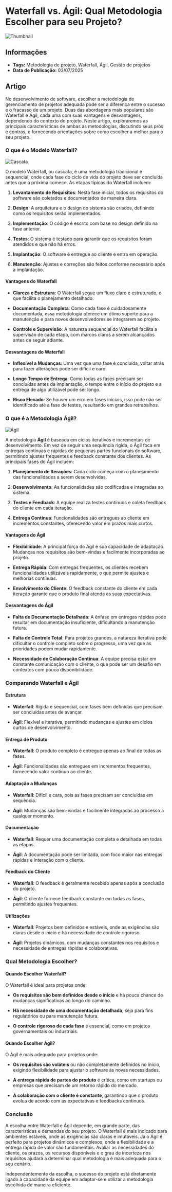 # Waterfall vs. Ágil: Qual Metodologia Escolher para seu Projeto?

![Thumbnail](.github/thumbnail.jpeg)

## Informações

- **Tags:** Metodologia de projeto, Waterfall, Ágil, Gestão de projetos
- **Data de Publicação:** 03/07/2025  

## Artigo

No desenvolvimento de software, escolher a metodologia de gerenciamento de projetos adequada pode ser a diferença entre o sucesso e o fracasso de um projeto. Duas das abordagens mais populares são Waterfall e Ágil, cada uma com suas vantagens e desvantagens, dependendo do contexto do projeto. Neste artigo, exploraremos as principais características de ambas as metodologias, discutindo seus prós e contras, e fornecendo orientações sobre como escolher a melhor para o seu projeto.

### O que é o Modelo Waterfall?

![Cascata](https://github.com/user-attachments/assets/6707028b-b17c-4b08-9a62-4dd86a94b78c)

O modelo Waterfall, ou cascata, é uma metodologia tradicional e sequencial, onde cada fase do ciclo de vida do projeto deve ser concluída antes que a próxima comece. As etapas típicas do Waterfall incluem:

1. **Levantamento de Requisitos**: Nesta fase inicial, todos os requisitos do software são coletados e documentados de maneira clara.

2. **Design**: A arquitetura e o design do sistema são criados, definindo como os requisitos serão implementados.

3. **Implementação**: O código é escrito com base no design definido na fase anterior.

4. **Testes**: O sistema é testado para garantir que os requisitos foram atendidos e que não há erros.

5. **Implantação**: O software é entregue ao cliente e entra em operação.

6. **Manutenção**: Ajustes e correções são feitos conforme necessário após a implantação.

#### Vantagens do Waterfall

- **Clareza e Estrutura**: O Waterfall segue um fluxo claro e estruturado, o que facilita o planejamento detalhado.

- **Documentação Completa**: Como cada fase é cuidadosamente documentada, essa metodologia oferece um ótimo suporte para a manutenção e para novos desenvolvedores se integrarem ao projeto.

- **Controle e Supervisão**: A natureza sequencial do Waterfall facilita a supervisão de cada etapa, com marcos claros a serem alcançados antes de seguir adiante.

#### Desvantagens do Waterfall

- **Inflexível a Mudanças**: Uma vez que uma fase é concluída, voltar atrás para fazer alterações pode ser difícil e caro.

- **Longo Tempo de Entrega**: Como todas as fases precisam ser concluídas antes da implantação, o tempo entre o início do projeto e a entrega de algo utilizável pode ser longo.

- **Risco Elevado**: Se houver um erro em fases iniciais, isso pode não ser identificado até a fase de testes, resultando em grandes retrabalhos.

### O que é a Metodologia Ágil?

![Ágil](https://github.com/user-attachments/assets/c01b356c-a55d-4864-b360-d285925997df)

A metodologia **Ágil** é baseada em ciclos iterativos e incrementais de desenvolvimento. Em vez de seguir uma sequência rígida, o Ágil foca em entregas contínuas e rápidas de pequenas partes funcionais do software, permitindo ajustes frequentes e feedback constante dos clientes. As principais fases do Ágil incluem:

1. **Planejamento de Iterações**: Cada ciclo começa com o planejamento das funcionalidades a serem desenvolvidas.

2. **Desenvolvimento**: As funcionalidades são codificadas e integradas ao sistema.

3. **Testes e Feedback**: A equipe realiza testes contínuos e coleta feedback do cliente em cada iteração.

4. **Entrega Contínua**: Funcionalidades são entregues ao cliente em incrementos constantes, oferecendo valor em prazos mais curtos.

#### Vantagens do Ágil

- **Flexibilidade**: A principal força do Ágil é sua capacidade de adaptação. Mudanças nos requisitos são bem-vindas e facilmente incorporadas ao projeto.

- **Entrega Rápida**: Com entregas frequentes, os clientes recebem funcionalidades utilizáveis rapidamente, o que permite ajustes e melhorias contínuas.

- **Envolvimento do Cliente**: O feedback constante do cliente em cada iteração garante que o produto final atenda às suas expectativas.

#### Desvantagens do Ágil

- **Falta de Documentação Detalhada**: A ênfase em entregas rápidas pode resultar em documentação insuficiente, dificultando a manutenção futura.

- **Falta de Controle Total**: Para projetos grandes, a natureza iterativa pode dificultar o controle completo sobre o progresso, uma vez que as prioridades podem mudar rapidamente.

- **Necessidade de Colaboração Contínua**: A equipe precisa estar em constante comunicação com o cliente, o que pode ser um desafio em contextos com pouca disponibilidade.

### Comparando Waterfall e Ágil

#### Estrutura

- **Waterfall**: Rígida e sequencial, com fases bem definidas que precisam ser concluídas antes de avançar.

- **Ágil**: Flexível e iterativa, permitindo mudanças e ajustes em ciclos curtos de desenvolvimento.

#### Entrega de Produto

- **Waterfall**: O produto completo é entregue apenas ao final de todas as fases.

- **Ágil**: Funcionalidades são entregues em incrementos frequentes, fornecendo valor contínuo ao cliente.

#### Adaptação a Mudanças

- **Waterfall**: Difícil e cara, pois as fases precisam ser concluídas em sequência.

- **Ágil**: Mudanças são bem-vindas e facilmente integradas ao processo a qualquer momento.

#### Documentação

- **Waterfall**: Requer uma documentação completa e detalhada em todas as etapas.

- **Ágil**: A documentação pode ser limitada, com foco maior nas entregas rápidas e interação com o cliente.

#### Feedback do Cliente

- **Waterfall**: O feedback é geralmente recebido apenas após a conclusão do projeto.

- **Ágil**: O cliente fornece feedback constante em todas as fases, permitindo ajustes frequentes.

#### Utilizações

- **Waterfall**: Projetos bem definidos e estáveis, onde as exigências são claras desde o início e há necessidade de controle rigoroso.

- **Ágil**: Projetos dinâmicos, com mudanças constantes nos requisitos e necessidade de entregas rápidas e colaborativas.

### Qual Metodologia Escolher?

#### Quando Escolher Waterfall?

O Waterfall é ideal para projetos onde:

- **Os requisitos são bem definidos desde o início** e há pouca chance de mudanças significativas ao longo do caminho.

- **Há necessidade de uma documentação detalhada**, seja para fins regulatórios ou para manutenção futura.

- **O controle rigoroso de cada fase** é essencial, como em projetos governamentais ou industriais.

#### Quando Escolher Ágil?

O Ágil é mais adequado para projetos onde:

- **Os requisitos são voláteis** ou não completamente definidos no início, exigindo flexibilidade para ajustar o software às novas necessidades.

- **A entrega rápida de partes do produto** é crítica, como em startups ou empresas que precisam de um retorno rápido do mercado.

- **A colaboração com o cliente é constante**, garantindo que o produto evolua de acordo com as expectativas e feedbacks contínuos.

### Conclusão

A escolha entre Waterfall e Ágil depende, em grande parte, das características e demandas do seu projeto. O Waterfall é mais indicado para ambientes estáveis, onde as exigências são claras e imutáveis. Já o Ágil é perfeito para projetos dinâmicos e complexos, onde a flexibilidade e a entrega rápida de valor são fundamentais. Avaliar as necessidades do cliente, os prazos, os recursos disponíveis e o grau de incerteza nos requisitos ajudará a determinar qual metodologia é mais adequada para o seu cenário.

Independentemente da escolha, o sucesso do projeto está diretamente ligado à capacidade da equipe em adaptar-se e utilizar a metodologia escolhida de maneira eficiente.
